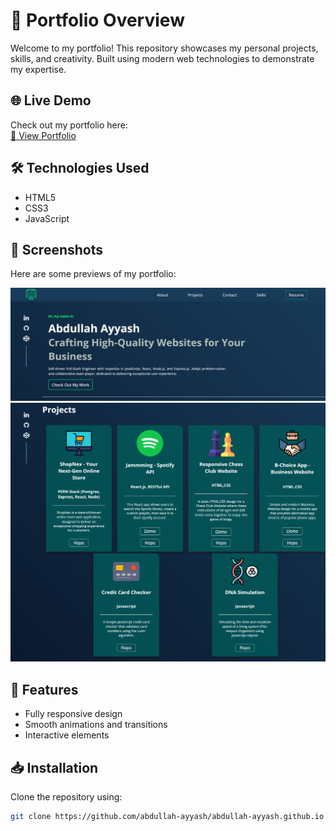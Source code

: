 # 📌 Portfolio Overview

Welcome to my portfolio! This repository showcases my personal projects, skills, and creativity. Built using modern web technologies to demonstrate my expertise.

## 🌐 Live Demo

Check out my portfolio here:  
[🔗 View Portfolio](https://abdullah-ayyash.github.io/)

## 🛠 Technologies Used

- HTML5
- CSS3
- JavaScript

## 📸 Screenshots

Here are some previews of my portfolio:

![Homepage](images/homepage.png)
![Projects Section](images/projects.png)

## 🚀 Features

- Fully responsive design
- Smooth animations and transitions
- Interactive elements

## 📥 Installation

Clone the repository using:

```bash
git clone https://github.com/abdullah-ayyash/abdullah-ayyash.github.io.git
```
